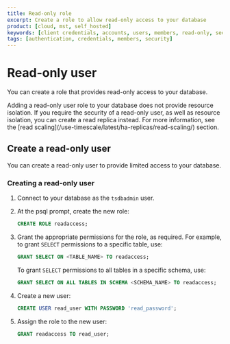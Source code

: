 ```yaml
---
title: Read-only role
excerpt: Create a role to allow read-only access to your database
product: [cloud, mst, self_hosted]
keywords: [client credentials, accounts, users, members, read-only, security]
tags: [authentication, credentials, members, security]
---
```


# Read-only user

You can create a role that provides read-only access to your database.

<Highlight type="important">
Adding a read-only user role to your database does not provide resource
isolation. If you require the security of a read-only user, as well as resource
isolation, you can create a read replica instead. For more information, see the
[read scaling](/use-timescale/latest/ha-replicas/read-scaling/)
section.
</Highlight>

## Create a read-only user

You can create a read-only user to provide limited access to your database.

<Procedure>

### Creating a read-only user

1.  Connect to your database as the `tsdbadmin` user.

1.  At the psql prompt, create the new role:

    ```sql
    CREATE ROLE readaccess;
    ```

1.  Grant the appropriate permissions for the role, as required. For example, to
    grant `SELECT` permissions to a specific table, use:

    ```sql
    GRANT SELECT ON <TABLE_NAME> TO readaccess;
    ```

    To grant `SELECT` permissions to all tables in a specific schema, use:

    ```sql
    GRANT SELECT ON ALL TABLES IN SCHEMA <SCHEMA_NAME> TO readaccess;
    ```

1.  Create a new user:

    ```sql
    CREATE USER read_user WITH PASSWORD 'read_password';
    ```

1.  Assign the role to the new user:

    ```sql
    GRANT readaccess TO read_user;
    ```

</Procedure>
